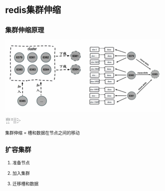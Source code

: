 # redis集群伸缩



## 集群伸缩原理

![](https://github.com/chenyaowu/redis/blob/master/image/RedisClusterPrincipleOfTelescopic.jpg)

<img src="https://github.com/chenyaowu/redis/blob/master/image/RedisClusterPrincipleOfTelescopic.jpg" width="50px">

集群伸缩 = 槽和数据在节点之间的移动





## 扩容集群

1. 准备节点

2. 加入集群

3. 迁移槽和数据


